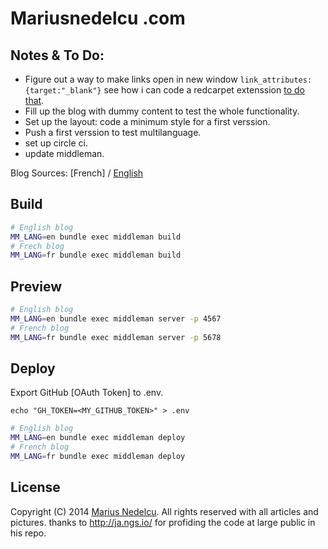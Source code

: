 Mariusnedelcu .com
==============

Notes & To Do:
-----

- Figure out a way to make links open in new window `link_attributes: {target:"_blank"}` see how i can code a redcarpet extenssion [to do that][mkdrendering].
- Fill up the blog with dummy content to test the whole functionality.
- Set up the layout: code a minimum style for a first verssion.
- Push a first verssion to test multilanguage.
- set up circle ci.
- update middleman.

[mkdrendering]: http://vaidehijoshi.github.io/blog/2015/08/11/rolling-out-the-redcarpet-for-rendering-markdown/

Blog Sources: [French] / [English]

Build
-----

```bash
# English blog
MM_LANG=en bundle exec middleman build
# Frech blog
MM_LANG=fr bundle exec middleman build

```

Preview
-------

```bash
# English blog
MM_LANG=en bundle exec middleman server -p 4567
# French blog
MM_LANG=fr bundle exec middleman server -p 5678

```

Deploy
------

Export GitHub [OAuth Token] to .env.

```
echo "GH_TOKEN=<MY_GITHUB_TOKEN>" > .env
```


```bash
# English blog
MM_LANG=en bundle exec middleman deploy
# French blog
MM_LANG=fr bundle exec middleman deploy

```

License
-------

Copyright (C) 2014 [Marius Nedelcu][English].
All rights reserved with all articles and pictures.
thanks to http://ja.ngs.io/ for profiding the code at large public in his repo.

[English]: http://mariusnedelcu.com/
